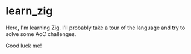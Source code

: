 # learn_zig

Here, I'm learning Zig.
I'll probably take a tour of the language and try to solve some AoC challenges.

Good luck me!
